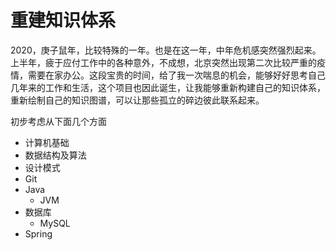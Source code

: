 # 重建知识体系

2020，庚子鼠年，比较特殊的一年。也是在这一年，中年危机感突然强烈起来。上半年，疲于应付工作中的各种意外，不成想，北京突然出现第二次比较严重的疫情，需要在家办公。这段宝贵的时间，给了我一次喘息的机会，能够好好思考自己几年来的工作和生活，这个项目也因此诞生，让我能够重新构建自己的知识体系，重新绘制自己的知识图谱，可以让那些孤立的碎边彼此联系起来。

初步考虑从下面几个方面

- 计算机基础
- 数据结构及算法
- 设计模式
- Git
- Java
  - JVM
- 数据库
  - MySQL
- Spring
